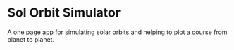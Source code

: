 # Sol Orbit Simulator

A one page app for simulating solar orbits and helping to plot a course from planet to planet.

